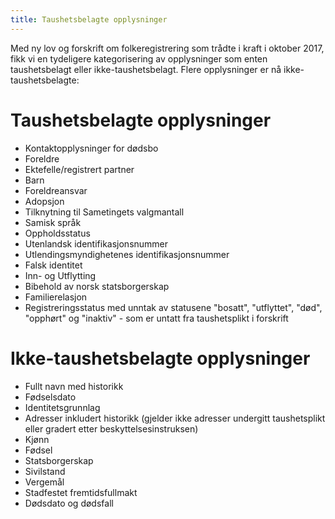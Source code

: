 ```yaml
---
title: Taushetsbelagte opplysninger
---
```


Med ny lov og forskrift om folkeregistrering som trådte i kraft i oktober 2017, fikk vi en tydeligere kategorisering av opplysninger som enten taushetsbelagt eller ikke-taushetsbelagt. Flere opplysninger er nå ikke-taushetsbelagte:

# Taushetsbelagte opplysninger

* Kontaktopplysninger for dødsbo
* Foreldre
* Ektefelle/registrert partner
* Barn
* Foreldreansvar
* Adopsjon
* Tilknytning til Sametingets valgmantall
* Samisk språk
* Oppholdsstatus
* Utenlandsk identifikasjonsnummer
* Utlendingsmyndighetenes identifikasjonsnummer
* Falsk identitet
* Inn- og Utflytting
* Bibehold av norsk statsborgerskap
* Familierelasjon
* Registreringsstatus med unntak av statusene "bosatt", "utflyttet", "død", "opphørt" og "inaktiv" - som er untatt fra taushetsplikt i forskrift


# Ikke-taushetsbelagte opplysninger

* Fullt navn med historikk
* Fødselsdato
* Identitetsgrunnlag
* Adresser inkludert historikk (gjelder ikke adresser undergitt taushetsplikt eller gradert etter beskyttelsesinstruksen)
* Kjønn 
* Fødsel
* Statsborgerskap
* Sivilstand 
* Vergemål
* Stadfestet fremtidsfullmakt
* Dødsdato og dødsfall
